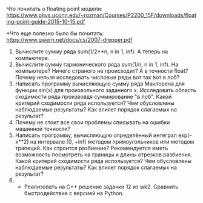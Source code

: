 Что почитать о floating point модели:  
https://www.phys.uconn.edu/~rozman/Courses/P2200_15F/downloads/floating-point-guide-2015-10-15.pdf  

*Что еще полезно было бы почитать:  
https://www.gwern.net/docs/cs/2007-drepper.pdf  


1. Вычислите сумму ряда sum(1/2**n, n in 1, inf). А теперь на компьютере.  
2. Вычислите сумму гармонического ряда sum(1/n, n in 1, inf). На компьютере? Ничего страного не происходит? А в точности float? Почему нельзя исследовать числовые ряды вот так вот в лоб?  
3. Написать программу вычисляющую сумму ряда Маклорена для функции sin(x) для произвольного заданного x. Исследовать область сходимости ряда произвовдя суммирование "в лоб". Какой критерий сходимости ряда используется? Чем обусловлены наблюдаемые результаты? Как влияет порядок слагаемых на результат?  
4. Почему не стоит все свои проблемы списывать на ошибки машинной точности?
5. Написать программу, вычисляющую определённый интеграл exp(-x**2) на интервале [0, +inf) методом прямоугольников или методом трапеций. Как строится разбиение? Рекомендуется иметь возможность посмотреть на границы и длины отрезков разбиения. Какой критерий сходимости ряда используется? Чем обусловлены наблюдаемые результаты? Как влияет порядок слагаемых на результат?  
6. * Реализовать на C++ решение задачки 12 из wk2. Сравнить быстродействие с версией на Python.